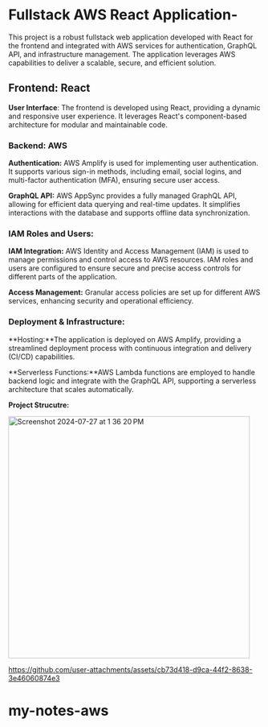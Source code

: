 # Fullstack AWS React Application-

This project is a robust fullstack web application developed with React for the frontend and integrated with AWS services for authentication, GraphQL API, and infrastructure management. The application leverages AWS capabilities to deliver a scalable, secure, and efficient solution.

## Frontend: React

**User Interface**: The frontend is developed using React, providing a dynamic and responsive user experience. It leverages React's component-based architecture for modular and maintainable code.

### Backend: AWS

**Authentication:** AWS Amplify is used for implementing user authentication. It supports various sign-in methods, including email, social logins, and multi-factor authentication (MFA), ensuring secure user access.

**GraphQL API:** AWS AppSync provides a fully managed GraphQL API, allowing for efficient data querying and real-time updates. It simplifies interactions with the database and supports offline data synchronization.

### IAM Roles and Users:

**IAM Integration:** AWS Identity and Access Management (IAM) is used to manage permissions and control access to AWS resources. IAM roles and users are configured to ensure secure and precise access controls for different parts of the application.

**Access Management:** Granular access policies are set up for different AWS services, enhancing security and operational efficiency.

### Deployment & Infrastructure:

**Hosting:**The application is deployed on AWS Amplify, providing a streamlined deployment process with continuous integration and delivery (CI/CD) capabilities.

**Serverless Functions:**AWS Lambda functions are employed to handle backend logic and integrate with the GraphQL API, supporting a serverless architecture that scales automatically.

**Project Strucutre:**

<img width="481" alt="Screenshot 2024-07-27 at 1 36 20 PM" src="https://github.com/user-attachments/assets/4b2f5303-9af8-4cd0-8798-b828e55c1181">






https://github.com/user-attachments/assets/cb73d418-d9ca-44f2-8638-3e46060874e3





# my-notes-aws

